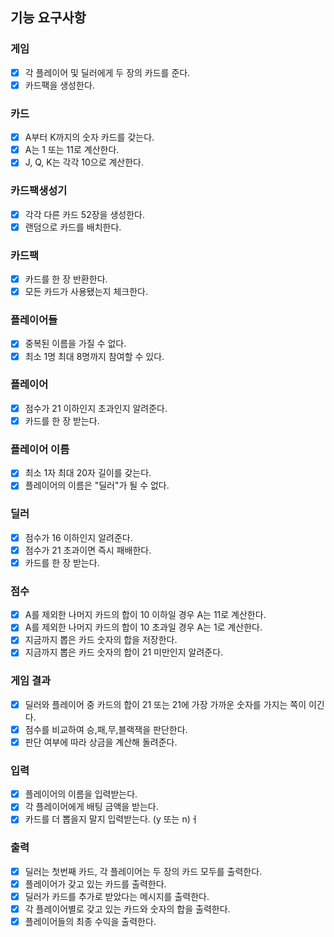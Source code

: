 ## 기능 요구사항

### 게임

- [x] 각 플레이어 및 딜러에게 두 장의 카드를 준다.
- [x] 카드팩을 생성한다.

### 카드

- [x] A부터 K까지의 숫자 카드를 갖는다.
- [x] A는 1 또는 11로 계산한다.
- [x] J, Q, K는 각각 10으로 계산한다.

### 카드팩생성기

- [x] 각각 다른 카드 52장을 생성한다.
- [x] 랜덤으로 카드를 배치한다.

### 카드팩

- [x] 카드를 한 장 반환한다.
- [x] 모든 카드가 사용됐는지 체크한다.

### 플레이어들

- [x] 중복된 이름을 가질 수 없다.
- [x] 최소 1명 최대 8명까지 참여할 수 있다.

### 플레이어

- [x] 점수가 21 이하인지 초과인지 알려준다.
- [x] 카드를 한 장 받는다.

### 플레이어 이름

- [x] 최소 1자 최대 20자 길이를 갖는다.
- [x] 플레이어의 이름은 "딜러"가 될 수 없다.

### 딜러

- [x] 점수가 16 이하인지 알려준다.
- [x] 점수가 21 초과이면 즉시 패배한다.
- [x] 카드를 한 장 받는다.

### 점수

- [x] A를 제외한 나머지 카드의 합이 10 이하일 경우 A는 11로 계산한다.
- [x] A를 제외한 나머지 카드의 합이 10 초과일 경우 A는 1로 계산한다.
- [x] 지금까지 뽑은 카드 숫자의 합을 저장한다.
- [x] 지금까지 뽑은 카드 숫자의 합이 21 미만인지 알려준다.

### 게임 결과

- [x] 딜러와 플레이어 중 카드의 합이 21 또는 21에 가장 가까운 숫자를 가지는 쪽이 이긴다.
- [x] 점수를 비교하여 승,패,무,블랙잭을 판단한다.
- [x] 판단 여부에 따라 상금을 계산해 돌려준다.

### 입력

- [x] 플레이어의 이름을 입력받는다.
- [x] 각 플레이어에게 배팅 금액을 받는다.
- [x] 카드를 더 뽑을지 말지 입력받는다. (y 또는 n)ㅓ

### 출력

- [x] 딜러는 첫번째 카드, 각 플레이어는 두 장의 카드 모두를 출력한다.
- [x] 플레이어가 갖고 있는 카드를 출력한다.
- [x] 딜러가 카드를 추가로 받았다는 메시지를 출력한다.
- [x] 각 플레이어별로 갖고 있는 카드와 숫자의 합을 출력한다.
- [x] 플레이어들의 최종 수익을 출력한다.
